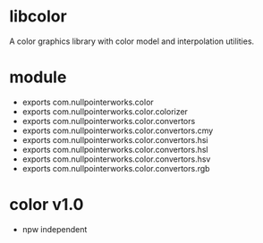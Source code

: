 # libcolor
A color graphics library with color model and interpolation utilities. 

# module
* exports com.nullpointerworks.color
* exports com.nullpointerworks.color.colorizer
* exports com.nullpointerworks.color.convertors
* exports com.nullpointerworks.color.convertors.cmy
* exports com.nullpointerworks.color.convertors.hsi
* exports com.nullpointerworks.color.convertors.hsl
* exports com.nullpointerworks.color.convertors.hsv
* exports com.nullpointerworks.color.convertors.rgb

# color v1.0
* npw independent
